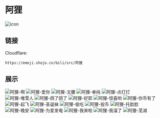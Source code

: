 # 阿狸
![icon](https://emoji.shojo.cn/bili/src/阿狸/icon.png)
## 链接
Cloudflare:
```
https://emoji.shojo.cn/bili/src/阿狸
```
## 展示
![阿狸-啊](https://emoji.shojo.cn/bili/src/阿狸/阿狸-啊.png)
![阿狸-爱你](https://emoji.shojo.cn/bili/src/阿狸/阿狸-爱你.png)
![阿狸-叉腰](https://emoji.shojo.cn/bili/src/阿狸/阿狸-叉腰.png)
![阿狸-单纯](https://emoji.shojo.cn/bili/src/阿狸/阿狸-单纯.png)
![阿狸-点灯灯](https://emoji.shojo.cn/bili/src/阿狸/阿狸-点灯灯.png)
![阿狸-堆雪人](https://emoji.shojo.cn/bili/src/阿狸/阿狸-堆雪人.png)
![阿狸-鸽了鸽了](https://emoji.shojo.cn/bili/src/阿狸/阿狸-鸽了鸽了.png)
![阿狸-好耶](https://emoji.shojo.cn/bili/src/阿狸/阿狸-好耶.png)
![阿狸-惊喜哟](https://emoji.shojo.cn/bili/src/阿狸/阿狸-惊喜哟.png)
![阿狸-你币有了](https://emoji.shojo.cn/bili/src/阿狸/阿狸-你币有了.png)
![阿狸-起飞](https://emoji.shojo.cn/bili/src/阿狸/阿狸-起飞.png)
![阿狸-圣诞袜](https://emoji.shojo.cn/bili/src/阿狸/阿狸-圣诞袜.png)
![阿狸-偷吃](https://emoji.shojo.cn/bili/src/阿狸/阿狸-偷吃.png)
![阿狸-投币](https://emoji.shojo.cn/bili/src/阿狸/阿狸-投币.png)
![阿狸-托脸脸](https://emoji.shojo.cn/bili/src/阿狸/阿狸-托脸脸.png)
![阿狸-晚安](https://emoji.shojo.cn/bili/src/阿狸/阿狸-晚安.png)
![阿狸-为爱发电](https://emoji.shojo.cn/bili/src/阿狸/阿狸-为爱发电.png)
![阿狸-我来啦](https://emoji.shojo.cn/bili/src/阿狸/阿狸-我来啦.png)
![阿狸-我溜了](https://emoji.shojo.cn/bili/src/阿狸/阿狸-我溜了.png)
![阿狸-芜湖](https://emoji.shojo.cn/bili/src/阿狸/阿狸-芜湖.png)

